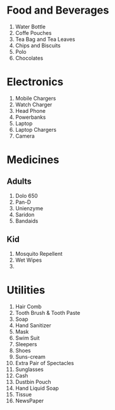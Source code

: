 # Food and Beverages 
1. Water Bottle
2. Coffe Pouches
3. Tea Bag and Tea Leaves
4. Chips and Biscuits
5. Polo
6. Chocolates

# Electronics
1. Mobile Chargers
2. Watch Charger
3. Head Phone
4. Powerbanks
5. Laptop
6. Laptop Chargers
7. Camera

# Medicines
## Adults
1. Dolo 650
2. Pan-D
3. Unienzyme
4. Saridon
5. Bandaids


## Kid
1. Mosquito Repellent
2. Wet Wipes
3. 

# Utilities
1. Hair Comb
2. Tooth Brush & Tooth Paste
3. Soap
4. Hand Sanitizer
5. Mask
6. Swim Suit
7. Sleepers
8. Shoes
9. Suns-cream
10. Extra Pair of Spectacles
11. Sunglasses
12. Cash
13. Dustbin Pouch
14. Hand Liquid Soap
15. Tissue
16. NewsPaper

